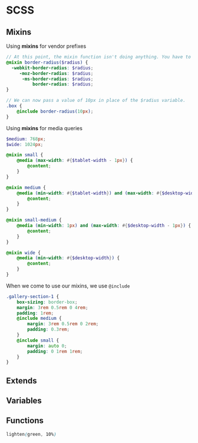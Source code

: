 # SCSS

## Mixins

Using **mixins** for vendor prefixes

```scss 
// At this point, the mixin function isn't doing anything. You have to call it when writing our SCSS, and pass a value to it.
@mixin border-radius($radius) {
  -webkit-border-radius: $radius;
     -moz-border-radius: $radius;
      -ms-border-radius: $radius;
          border-radius: $radius;
}

// We can now pass a value of 10px in place of the $radius variable.
.box {
    @include border-radius(10px);
}
```

Using **mixins** for media queries

```scss
$medium: 768px;
$wide: 1024px;

@mixin small {
    @media (max-width: #{$tablet-width - 1px}) {
        @content;
    }
}

@mixin medium {
    @media (min-width: #{$tablet-width}) and (max-width: #{$desktop-width - 1px}) {
        @content;
    }
}

@mixin small-medium {
    @media (min-width: 1px) and (max-width: #{$desktop-width - 1px}) {
        @content;
    }
}

@mixin wide {
    @media (min-width: #{$desktop-width}) {
        @content;
    }
}
```

When we come to use our mixins, we use `@include`

```scss
.gallery-section-1 {
	box-sizing: border-box;
	margin: 3rem 0.5rem 0 4rem;
	padding: 1rem;
	@include medium {
		margin: 3rem 0.5rem 0 2rem;
		padding: 0.3rem;
	}
	@include small {
		margin: auto 0;
		padding: 0 1rem 1rem;
	}
}

```

## Extends

## Variables

## Functions

```scss
lighten(green, 10%)
```
